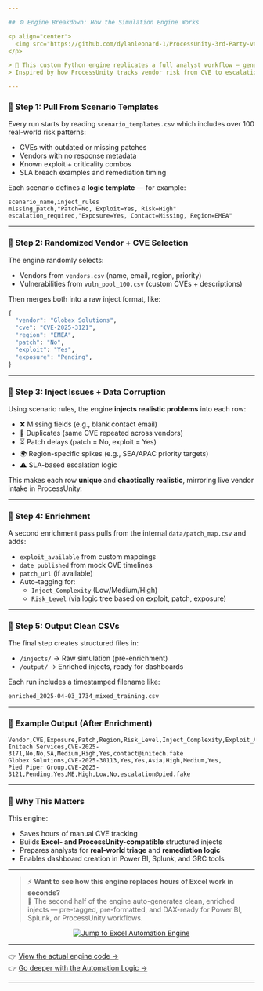 ```yaml
---

## ⚙️ Engine Breakdown: How the Simulation Engine Works

<p align="center">
  <img src="https://github.com/dylanleonard-1/ProcessUnity-3rd-Party-vendor-risk-lab/blob/main/generator/ChatGPT%20Image%20Apr%203%2C%202025%2C%2008_23_51%20PM.png?raw=true" alt="Engine Breakdown - How It Works" width="800"/>
</p>

> 🔧 This custom Python engine replicates a full analyst workflow — generating 50–100+ vendor injects in under **2 seconds**.  
> Inspired by how ProcessUnity tracks vendor risk from CVE to escalation.

---
```


### 🧬 Step 1: Pull From Scenario Templates

Every run starts by reading `scenario_templates.csv` which includes over 100 real-world risk patterns:

- CVEs with outdated or missing patches  
- Vendors with no response metadata  
- Known exploit + criticality combos  
- SLA breach examples and remediation timing

Each scenario defines a **logic template** — for example:

```csv
scenario_name,inject_rules
missing_patch,"Patch=No, Exploit=Yes, Risk=High"
escalation_required,"Exposure=Yes, Contact=Missing, Region=EMEA"
```

---

### 🧩 Step 2: Randomized Vendor + CVE Selection

The engine randomly selects:

- Vendors from `vendors.csv` (name, email, region, priority)
- Vulnerabilities from `vuln_pool_100.csv` (custom CVEs + descriptions)

Then merges both into a raw inject format, like:

```python
{
  "vendor": "Globex Solutions",
  "cve": "CVE-2025-3121",
  "region": "EMEA",
  "patch": "No",
  "exploit": "Yes",
  "exposure": "Pending",
}
```

---

### 🧪 Step 3: Inject Issues + Data Corruption

Using scenario rules, the engine **injects realistic problems** into each row:

- ❌ Missing fields (e.g., blank contact email)
- 🔁 Duplicates (same CVE repeated across vendors)
- ⏳ Patch delays (patch = No, exploit = Yes)
- 🌍 Region-specific spikes (e.g., SEA/APAC priority targets)
- ⚠️ SLA-based escalation logic

This makes each row **unique** and **chaotically realistic**, mirroring live vendor intake in ProcessUnity.

---

### 🧠 Step 4: Enrichment

A second enrichment pass pulls from the internal `data/patch_map.csv` and adds:

- `exploit_available` from custom mappings
- `date_published` from mock CVE timelines
- `patch_url` (if available)
- Auto-tagging for:
  - `Inject_Complexity` (Low/Medium/High)
  - `Risk_Level` (via logic tree based on exploit, patch, exposure)

---

### 🧾 Step 5: Output Clean CSVs

The final step creates structured files in:

- `/injects/` → Raw simulation (pre-enrichment)
- `/output/` → Enriched injects, ready for dashboards

Each run includes a timestamped filename like:

```
enriched_2025-04-03_1734_mixed_training.csv
```

---

### 🚀 Example Output (After Enrichment)

```csv
Vendor,CVE,Exposure,Patch,Region,Risk_Level,Inject_Complexity,Exploit_Available,Contact_Email
Initech Services,CVE-2025-3171,No,No,SA,Medium,High,Yes,contact@initech.fake
Globex Solutions,CVE-2025-30113,Yes,Yes,Asia,High,Medium,Yes,
Pied Piper Group,CVE-2025-3121,Pending,Yes,ME,High,Low,No,escalation@pied.fake
```

---

### 🧠 Why This Matters

This engine:

- Saves hours of manual CVE tracking  
- Builds **Excel- and ProcessUnity-compatible** structured injects  
- Prepares analysts for **real-world triage** and **remediation logic**  
- Enables dashboard creation in Power BI, Splunk, and GRC tools

---


> ⚡ **Want to see how this engine replaces hours of Excel work in seconds?**  
> 🧠 The second half of the engine auto-generates clean, enriched injects — pre-tagged, pre-formatted, and DAX-ready for Power BI, Splunk, or ProcessUnity workflows.

<p align="center">
  <a href="#the-excel-simulation-engine--what-youd-do-in-excel--done-in-seconds">
    <img src="https://img.shields.io/badge/Jump%20to%20Excel%20Engine-%F0%9F%9A%80-blue?style=for-the-badge" alt="Jump to Excel Automation Engine">
  </a>
</p>


---

👉 [View the actual engine code →](https://github.com/dylanleonard-1/ProcessUnity-3rd-Party-vendor-risk-lab/blob/main/generator/inject_generator.py)  
👉 [Go deeper with the Automation Logic →](https://github.com/dylanleonard-1/ProcessUnity-3rd-Party-vendor-risk-lab/blob/main/docs/engine_breakdown.md)

---
